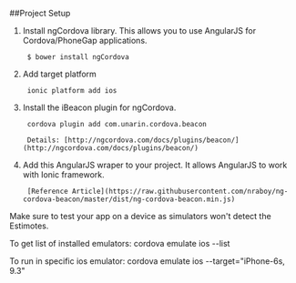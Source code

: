 ##Project Setup

1. Install ngCordova library. This allows you to use AngularJS for Cordova/PhoneGap applications.

        $ bower install ngCordova
        
2. Add target platform
   
        ionic platform add ios
 
3. Install the iBeacon plugin for ngCordova.

        cordova plugin add com.unarin.cordova.beacon
    
        Details: [http://ngcordova.com/docs/plugins/beacon/](http://ngcordova.com/docs/plugins/beacon/)
    
4. Add this AngularJS wraper to your project. It allows AngularJS to work with Ionic framework.
    
        [Reference Article](https://raw.githubusercontent.com/nraboy/ng-cordova-beacon/master/dist/ng-cordova-beacon.min.js)
    
  Make sure to test your app on a device as simulators won't detect the Estimotes.
  
  To get list of installed emulators:
        cordova emulate ios --list
    
  To run in specific ios emulator:
        cordova emulate ios --target="iPhone-6s, 9.3"